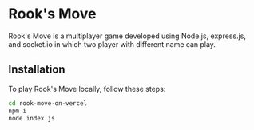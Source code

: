 # Rook's Move

Rook's Move is a multiplayer game  developed using Node.js, express.js, and socket.io in which two player with different name can play.

## Installation

To play Rook's Move locally, follow these steps:

```bash
cd rook-move-on-vercel
npm i
node index.js
